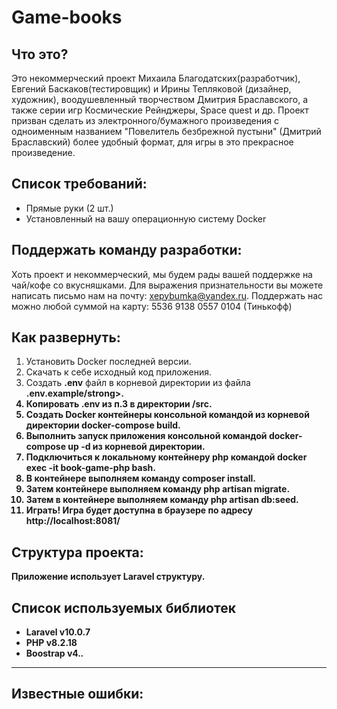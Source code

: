 # Game-books

Что это?
------
Это некоммерческий проект Михаила Благодатских(разработчик), Евгений Баскаков(тестировщик) и  Ирины Тепляковой (дизайнер, художник), воодушевленный творчеством Дмитрия Браславского, а также серии игр
Космические Рейнджеры, Space quest и др.
Проект призван сделать из электронного/бумажного произведения с одноименным названием "Повелитель безбрежной пустыни" (Дмитрий Браславский)
более удобный формат, для игры в это прекрасное произведение.

Список требований:
------

- Прямые руки (2 шт.)
- Установленный на вашу операционную систему Docker

Поддержать команду разработки:
-----
Хоть проект и некоммерческий, мы будем рады вашей поддержке на чай/кофе со вкусняшками.
Для выражения признательности вы можете написать письмо нам на почту: xepybumka@yandex.ru.
Поддержать нас можно любой суммой на карту: 5536 9138 0557 0104 (Тинькофф)

Как развернуть:
------
1. Установить Docker последней версии.
2. Скачать к себе исходный код приложения.
3. Создать <strong>.env</strong> файл в корневой директории из файла <strong>.env.example/strong>.
4. Копировать .env из п.3 в директории <strong>/src</strong>.
5. Создать Docker контейнеры консольной командой из корневой директории <strong>docker-compose build</strong>.
6. Выполнить запуск приложения консольной командой <strong>docker-compose up -d</strong> из корневой директории.
7. Подключиться к локальному контейнеру php командой <strong>docker exec -it book-game-php bash</strong>.
8. В контейнере выполняем команду <strong>composer install</strong>.
9. Затем контейнере выполняем команду <strong>php artisan migrate</strong>.
10. Затем в контейнере выполняем команду <strong>php artisan db:seed</strong>.
11. Играть!
Игра будет доступна в браузере по адресу http://localhost:8081/

Структура проекта:
-----
Приложение использует Laravel структуру.

Список используемых библиотек
------

- Laravel v10.0.7 
- PHP v8.2.18
- Boostrap v4.*.*

- ------

Известные ошибки:
------
